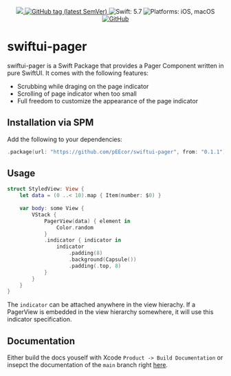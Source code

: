 <p align="center">
    <a href="https://github.com/pEEcor/swiftui-pager/actions/workflows/ci.yml">
        <img src="https://github.com/pEEcor/swiftui-pager/actions/workflows/ci.yml/badge.svg?branch=main"
    </a>
    <a href="https://github.com/pEEcor/swiftui-pager/tags">
        <img alt="GitHub tag (latest SemVer)"
             src="https://img.shields.io/github/v/tag/pEEcor/swiftui-pager?label=version">
    </a>
    <img src="https://img.shields.io/badge/Swift-5.7-red"
         alt="Swift: 5.7">
    <img src="https://img.shields.io/badge/Platforms-iOS%20%7C%20macOS-red"
        alt="Platforms: iOS, macOS">
    <a href="https://github.com/pEEcor/swiftui-pager/blob/main/LICENSE">
        <img alt="GitHub" 
             src="https://img.shields.io/github/license/pEEcor/swiftui-pager">
    </a>
</p>

# swiftui-pager

swiftui-pager is a Swift Package that provides a Pager Component written in pure SwiftUI. It comes
with the following features:

- Scrubbing while draging on the page indicator
- Scrolling of page indicator when too small
- Full freedom to customize the appearance of the page indicator

## Installation via SPM

Add the following to your dependencies:
```Swift
.package(url: "https://github.com/pEEcor/swiftui-pager", from: "0.1.1")
```

## Usage

```Swift
struct StyledView: View {
    let data = (0 ..< 10).map { Item(number: $0) }
    
    var body: some View {
        VStack {
            PagerView(data) { element in
                Color.random
            }
            .indicator { indicator in
                indicator
                    .padding(8)
                    .background(Capsule())
                    .padding(.top, 8)
            }
        }
    }
}
```

The `indicator` can be attached anywhere in the view hierachy. If a PagerView is embedded in the 
view hierarchy somewhere, it will use this indicator specification.

## Documentation

Either build the docs youself with Xcode `Product -> Build Documentation` or insepct the 
documentation of the `main` branch right [here](https://peecor.github.io/swiftui-pager/main/documentation/swiftuipager/).
